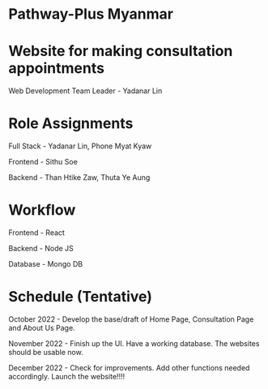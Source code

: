 # Pathway-Plus Myanmar
# Website for making consultation appointments
 
 Web Development Team Leader - Yadanar Lin
 
 # Role Assignments 
 
 Full Stack - Yadanar Lin, Phone Myat Kyaw
 
 Frontend - Sithu Soe
 
 Backend - Than Htike Zaw, Thuta Ye Aung
 
 # Workflow
 
 Frontend - React
 
 Backend - Node JS
 
 Database - Mongo DB
 
 # Schedule (Tentative)
 
 October 2022 - Develop the base/draft of Home Page, Consultation Page and About Us Page.
 
 November 2022 - Finish up the UI. Have a working database. The websites should be usable now.
 
 December 2022 - Check for improvements. Add other functions needed accordingly. Launch the website!!!!
 
 
 
